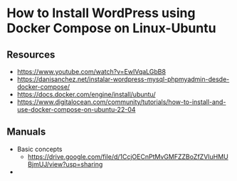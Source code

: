 # How to Install WordPress using Docker Compose on Linux-Ubuntu

## Resources

* https://www.youtube.com/watch?v=EwIVqaLGbB8
* https://danisanchez.net/instalar-wordpress-mysql-phpmyadmin-desde-docker-compose/
* https://docs.docker.com/engine/install/ubuntu/
* https://www.digitalocean.com/community/tutorials/how-to-install-and-use-docker-compose-on-ubuntu-22-04

## Manuals
* Basic concepts
  * https://drive.google.com/file/d/1CcjOECnPtMvGMFZZBoZfZVIuHMUBjmUJ/view?usp=sharing
* 
